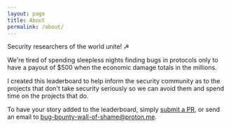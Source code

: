```yaml
---
layout: page
title: About
permalink: /about/
---
```


Security researchers of the world unite! ☭

We're tired of spending sleepless nights finding bugs in protocols only to have a payout of $500 when the economic damage totals in the millions.

I created this leaderboard to help inform the security community as to the projects that don't take security seriously so we can avoid them and spend time on the projects that do.

To have your story added to the leaderboard, simply [submit a PR](https://github.com/bug-bounty-wall-of-shame/bug-bounty-wall-of-shame.github.io/pulls), or send an email to bug-bounty-wall-of-shame@proton.me.